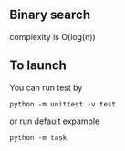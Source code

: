 ## Binary search
complexity is O(log(n))

## To launch

You can run test by 

```
python -m unittest -v test
```

or run default expample
```
python -m task
```
